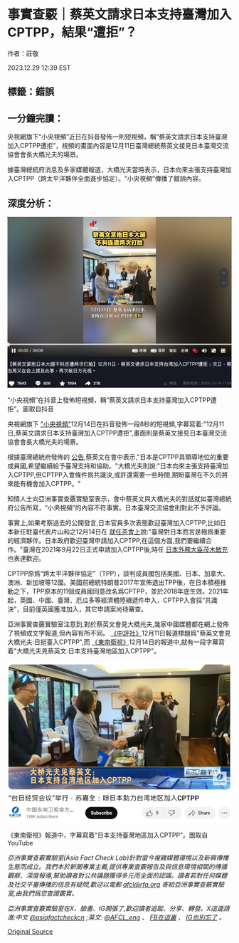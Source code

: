 # 事實查覈｜蔡英文請求日本支持臺灣加入CPTPP，結果“遭拒”？

作者：莊敬

2023.12.29 12:39 EST

## 標籤：錯誤

## 一分鐘完讀：

央視網旗下“小央視頻”近日在抖音發佈一則短視頻，稱“蔡英文請求日本支持臺灣加入CPTPP遭拒”，視頻的畫面內容是12月11日臺灣總統蔡英文接見日本臺灣交流協會會長大橋光夫的場景。

據臺灣總統府消息及多家媒體報道，大橋光夫當時表示，日本向來主張支持臺灣加入CPTPP（跨太平洋夥伴全面進步協定）。“小央視頻”傳播了錯誤內容。

## 深度分析：

![“小央視頻”在抖音上發佈短視頻，稱”蔡英文請求日本支持臺灣加入CPTPP遭拒”。圖取自抖音](images/ZQVNCHJCJ262CFMNBXE4DU2I7A.png)

“小央視頻”在抖音上發佈短視頻，稱”蔡英文請求日本支持臺灣加入CPTPP遭拒”。圖取自抖音

央視網旗下 ["小央視頻"](https://www.douyin.com/video/7312378757539532068)12月14日在抖音發佈一段8秒的短視頻,字幕寫着:"12月11日,蔡英文請求日本支持臺灣加入CPTPP遭拒",畫面則是蔡英文接見日本臺灣交流協會會長大橋光夫的場景。

根據臺灣總統府發佈的 [公告](https://www.president.gov.tw/News/28107#c),蔡英文在會中表示,"日本是CPTPP具領導地位的重要成員國,希望繼續給予臺灣支持和協助。"大橋光夫則說:"日本向來主張支持臺灣加入CPTPP,但CPTPP入會條件爲共識決,或許還需要一些時間,期盼臺灣在不久的將來能有機會加入CPTPP。"

知情人士向亞洲事實查覈實驗室表示，會中蔡英文與大橋光夫的對話就如臺灣總統府公告所寫，“小央視頻”的內容不符事實。日本臺灣交流協會則對此不予評論。

事實上,如果考察過去的公開發言,日本官員多次表態歡迎臺灣加入CPTPP,比如日本新任駐臺代表片山和之12月14日在 [就任茶會上](https://www.koryu.or.jp/tw/about/taipei/chief-representative/katayama/activity-report/20231214/)說:"臺灣對日本而言是極爲重要的經濟夥伴。日本政府歡迎臺灣申請加入CPTPP,在這個方面,我們要繼續合作。"臺灣在2021年9月22日正式申請加入CPTPP後,時任 [日本外務大臣茂木敏充](https://facebook.com/JapanTaiwanExchangeAssociation/posts/4315827725171554?ref=embed_post)也表達歡迎。

CPTPP原爲“跨太平洋夥伴協定”（TPP），談判成員國包括美國、日本、加拿大、澳洲、新加坡等12國。美國前總統特朗普2017年宣佈退出TPP後，在日本積極推動之下，TPP原本的11個成員國同意改名爲CPTPP，並於2018年底生效。2021年起，英國、中國、臺灣、厄瓜多等經濟體陸續遞件申入，CPTPP入會採“共識決”，目前僅英國獲准加入，其它申請案尚待審查。

亞洲事實查覈實驗室注意到,對於蔡英文會見大橋光夫,幾家中國媒體都在網上發佈了視頻或文字報道,但內容有所不同。 [《中評社》](https://archive.ph/goolS)12月11日報道標題爲"蔡英文會見大橋光夫:日挺臺入CPTPP",而 [《東南衛視》](https://www.youtube.com/watch?v=EMg_6nSX3qo)12月14日的報道中,就有一段字幕寫着"大橋光夫見蔡英文:日本支持臺灣地區加入CPTPP"。

![《東南衛視》報道中，字幕寫着“日本支持臺灣地區加入CPTPP”。圖取自YouTube](images/S7LZX4AI56Q3BMJGZWXLNLRMTM.png)

《東南衛視》報道中，字幕寫着“日本支持臺灣地區加入CPTPP”。圖取自YouTube

*亞洲事實查覈實驗室(Asia Fact Check Lab)針對當今複雜媒體環境以及新興傳播生態而成立。我們本於新聞專業主義,提供專業查覈報告及與信息環境相關的傳播觀察、深度報導,幫助讀者對公共議題獲得多元而全面的認識。讀者若對任何媒體及社交平臺傳播的信息有疑問,歡迎以電郵*  [*afcl@rfa.org*](mailto:afcl@rfa.org)  *寄給亞洲事實查覈實驗室,由我們爲您查證覈實。*

*亞洲事實查覈實驗室在X、臉書、IG開張了,歡迎讀者追蹤、分享、轉發。X這邊請進:中文*  [*@asiafactcheckcn*](https://twitter.com/asiafactcheckcn)  *;英文:*  [*@AFCL\_eng*](https://twitter.com/AFCL_eng)  *、*  [*FB在這裏*](https://www.facebook.com/asiafactchecklabcn)  *、*  [*IG也別忘了*](https://www.instagram.com/asiafactchecklab/)  *。*



[Original Source](https://www.rfa.org/mandarin/shishi-hecha/hc-12292023123634.html)